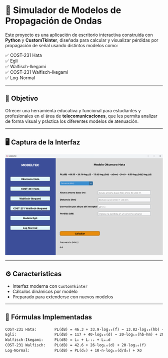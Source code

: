 # 📡 Simulador de Modelos de Propagación de Ondas

Este proyecto es una aplicación de escritorio interactiva construida con **Python** y **CustomTkinter**, diseñada para calcular y visualizar pérdidas por propagación de señal usando distintos modelos como:

 ✅ COST-231 Hata  
 ✅ Egli  
 ✅ Walfisch-Ikegami  
 ✅ COST-231 Walfisch-Ikegami  
 ✅ Log-Normal

---

## 🎯 Objetivo

Ofrecer una herramienta educativa y funcional para estudiantes y profesionales en el área de **telecomunicaciones**, que les permita analizar de forma visual y práctica los diferentes modelos de atenuación.

---

## 🖥️ Captura de la Interfaz

![App Screenshot](screen.png)

---

## ⚙️ Características

- Interfaz moderna con `CustomTkinter`
- Cálculos dinámicos por modelo
- Preparado para extenderse con nuevos modelos

---

## 🧮 Fórmulas Implementadas

```txt
COST-231 Hata:        PL(dB) = 46.3 + 33.9·log₁₀(f) − 13.82·log₁₀(hb) + [A(hm)] + (44.9 − 6.55·log₁₀(hb))·log₁₀(d) + C
Egli:                 PL(dB) = 117 + 40·log₁₀(d) − 20·log₁₀(hb·hm) + 20·log₁₀(f)
Walfisch-Ikegami:     PL(dB) = L₀ + Lᵣₜₛ + Lₘₛd
COST-231 Walfisch:    PL(dB) = 42.6 + 26·log₁₀(d) + 20·log₁₀(f)
Log-Normal:           PL(dB) = PL(d₀) + 10·n·log₁₀(d/d₀) + Xσ

